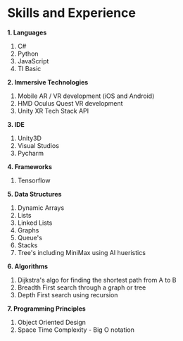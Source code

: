 # Skills and Experience
**1. Languages**
   1. C# 
   2. Python 
   3. JavaScript
   4. TI Basic
   
**2. Immersive Technologies**
   1.  Mobile AR / VR  development (iOS and Android)
   2.  HMD Oculus Quest VR development 
   3.  Unity XR Tech Stack API
   
**3. IDE**
   1. Unity3D
   2. Visual Studios
   3. Pycharm
   
**4. Frameworks**
   1. Tensorflow
     
**5. Data Structures** 
   1. Dynamic Arrays
   2. Lists
   3. Linked Lists
   4. Graphs
   5. Queue's
   6. Stacks
   7. Tree's including MiniMax using AI hueristics
     
**6. Algorithms**
   1.  Dijkstra's algo for finding the shortest path from A to B
   2.  Breadth First search through a graph or tree 
   3.  Depth First search using recursion 
   
**7. Programming Principles**
   1. Object Oriented Design
   2. Space Time Complexity - Big O notation
     

  

